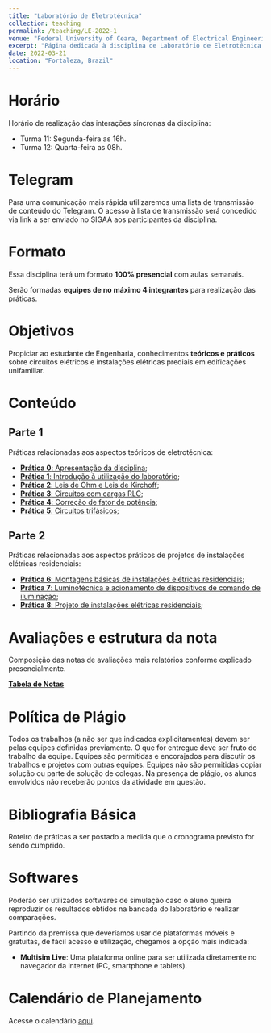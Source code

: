 ```yaml
---
title: "Laboratório de Eletrotécnica"
collection: teaching
permalink: /teaching/LE-2022-1
venue: "Federal University of Ceara, Department of Electrical Engineering"
excerpt: "Página dedicada à disciplina de Laboratório de Eletrotécnica - 2022.1"    
date: 2022-03-21
location: "Fortaleza, Brazil"
---
```


# Horário

Horário de realização das interações síncronas da disciplina:
- Turma 11: Segunda-feira as 16h.
- Turma 12: Quarta-feira as 08h.

# Telegram

Para uma comunicação mais rápida utilizaremos uma lista de transmissão de conteúdo do Telegram. O acesso à lista de transmissão será concedido via link a ser enviado no SIGAA aos participantes da disciplina.

# Formato

Essa disciplina terá um formato **100% presencial** com aulas semanais.

Serão formadas **equipes de no máximo 4 integrantes** para realização das práticas. 

# Objetivos

Propiciar ao estudante de Engenharia, conhecimentos **teóricos e práticos** sobre circuitos elétricos e instalações elétricas prediais em edificações unifamiliar.

# Conteúdo

## Parte 1

Práticas relacionadas aos aspectos teóricos de eletrotécnica:
- [**Prática 0**: Apresentação da disciplina](/teaching/LE-2022-1/Lab-0);
- [**Prática 1**: Introdução à utilização do laboratório](/teaching/LE-2022-1/Lab-1);
- [**Prática 2**: Leis de Ohm e Leis de Kirchoff](/teaching/LE-2022-1/Lab-2);
- [**Prática 3**: Circuitos com cargas RLC](/teaching/LE-2022-1/Lab-3);
- [**Prática 4**: Correção de fator de potência](/teaching/LE-2022-1/Lab-4);
- [**Prática 5**: Circuitos trifásicos](/teaching/LE-2022-1/Lab-5);

## Parte 2

Práticas relacionadas aos aspectos práticos de projetos de instalações elétricas residenciais:
- [**Prática 6**: Montagens básicas de instalações elétricas residenciais](/teaching/LE-2022-1/Lab-6);
- [**Prática 7**: Luminotécnica e acionamento de dispositivos de comando de iluminação](/teaching/LE-2022-1/Lab-7);
- [**Prática 8**: Projeto de instalações elétricas residenciais](/teaching/LE-2022-1/Lab-8);

# Avaliações e estrutura da nota

Composição das notas de avaliações mais relatórios conforme explicado presencialmente.

[**Tabela de Notas**](/teaching/LE-2022-1/notas)

# Política de Plágio

Todos os trabalhos (a não ser que indicados explicitamentes) devem ser pelas equipes definidas previamente. O que for entregue deve ser fruto do trabalho da equipe. Equipes são permitidas e encorajados para discutir os trabalhos e projetos com outras equipes. Equipes não são permitidas copiar solução ou parte de solução de colegas. Na presença de plágio, os alunos envolvidos não receberão pontos da atividade em questão.

# Bibliografia Básica

Roteiro de práticas a ser postado a medida que o cronograma previsto for sendo cumprido.

# Softwares

Poderão ser utilizados softwares de simulação caso o aluno queira reproduzir os resultados obtidos na bancada do laboratório e realizar comparações.

Partindo da premissa que deveríamos usar de plataformas móveis e gratuitas, de fácil acesso e utilização, chegamos a opção mais indicada:
- **Multisim Live**: Uma plataforma online para ser utilizada diretamente no navegador da internet (PC, smartphone e tablets).

# Calendário de Planejamento

Acesse o calendário [aqui](https://drive.google.com/file/d/1TA94sI-lO4PiE9i2bb8R78y--7UBViZD/view?usp=drivesdk).